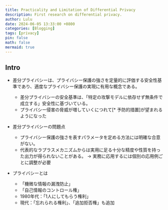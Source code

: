 ```yaml
---
title: Practicality and Limitation of Differential Privacy
description: First research on differential privacy.
author: Lulu
date: 2024-06-05 13:33:00 +0800
categories: [Blogging]
tags: [privacy]
pin: false
math: false
mermaid: true
---
```

## Intro
* 差分プライバシーは、プライバシー保護の強さを定量的に評価する安全性基準であり、適度なプライバシー保護の実現に有用な概念である。
    * 差分プライバシーの安全基準は、「特定の攻撃モデルに依存せず無条件で成立する」安全性に基づいている。
    * プライバシー侵害の脅威が増していくにつれて[* 予防的措置]が望まれるようになった


* 差分プライバシーの問題点
    * プライバシー保護の強さを表すパラメータを定める方法には明確な合意がない。
    * 代表的なラプラスメカニズムからは実用に足る十分な精度や性質を持った出力が得られないことがある。
	→ 実務に応用するには個別の応用例ごとに調整が必要
* プライバシーとは
    * 「機微な情報の漏洩防止」
    * 「自己情報のコントロール権」
    * 1980年代：「1人にしてもらう権利」
    * 現代：「忘れられる権利」、「追加拒否権」も追加